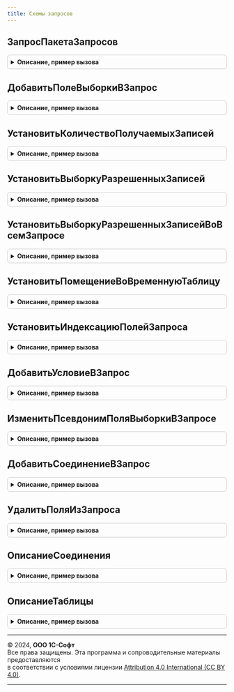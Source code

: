 ```yaml
---
title: Схемы запросов
---
```



## ЗапросПакетаЗапросов
<details style="margin: 1em 0; padding: 0.5em; border: 1px solid #ccc; border-radius: 6px;">

<summary style="font-weight: bold; cursor: pointer;">Описание, пример вызова</summary>

```bsl

// Возвращает схему запроса по значению переданного индекса в пакете запросов.
//
// Параметры:
//  СхемаЗапроса - СхемаЗапроса - схема запроса.
//  ИндексЗапросаВПакете - Число - индекс запроса в пакете запросов. Если не задано, то последний запрос в пакете.
//
// Возвращаемое значение:
//  ЗапросВыбораСхемыЗапроса, ЗапросУничтоженияТаблицыСхемыЗапроса - измененный текст запроса или запрос.
//
Функция ЗапросПакетаЗапросов(Знач СхемаЗапроса, ИндексЗапросаВПакете = Неопределено) Экспорт
```

Пример вызова
```bsl
Результат = СхемыЗапросов.ЗапросПакетаЗапросов(СхемаЗапроса, ИндексЗапросаВПакете);
```
</details>

## ДобавитьПолеВыборкиВЗапрос
<details style="margin: 1em 0; padding: 0.5em; border: 1px solid #ccc; border-radius: 6px;">

<summary style="font-weight: bold; cursor: pointer;">Описание, пример вызова</summary>

```bsl

// Добавляет новое поле в конец секции выборки переданного запроса
//
// Параметры:
//  Запрос - Строка, Запрос - текст запроса или запрос.
//  ВыражениеПоля - Строка - выражение поля для секции выборки.
//  ПсевдонимПоля - Строка - псевдоним поля для секции выборки.
//  ИндексЗапросаВПакете - Число - индекс запроса в пакете запросов. Если не задано, то последний запрос в пакете.
//  РасширениеЯзыкаЗапросовСКД - Булево - Истина, когда требуется дополнительно добавить поле в секцию
//  				ВЫБРАТЬ расширения языка запросов СКД.
//  ЗаменятьСуществующееПоле - Булево - Истина, когда требуется дополнительно добавить поле в запрос даже
//  				если оно было добавлено ранее. Прежнее поле будет удалено.
//
// Возвращаемое значение:
//  Строка, Запрос - измененный текст запроса или запрос.
//
Функция ДобавитьПолеВыборкиВЗапрос(Знач Запрос, ВыражениеПоля, ПсевдонимПоля = "", Знач ИндексЗапросаВПакете = Неопределено, РасширениеЯзыкаЗапросовСКД = Ложь, ЗаменятьСуществующееПоле = Ложь) Экспорт
```

Пример вызова
```bsl
Результат = СхемыЗапросов.ДобавитьПолеВыборкиВЗапрос(Запрос, ВыражениеПоля, ПсевдонимПоля, ИндексЗапросаВПакете, РасширениеЯзыкаЗапросовСКД, ЗаменятьСуществующееПоле);
```
</details>

## УстановитьКоличествоПолучаемыхЗаписей
<details style="margin: 1em 0; padding: 0.5em; border: 1px solid #ccc; border-radius: 6px;">

<summary style="font-weight: bold; cursor: pointer;">Описание, пример вызова</summary>

```bsl

// Устанавливает в секцию ВЫБРАТЬ ключевые слова "ПЕРВЫЕ N".
//
// Параметры:
//  Запрос - Строка, Запрос - текст запроса или запрос.
//  КоличествоПолучаемыхЗаписей - Число - количество первых записей, которые необходимо выбрать.
//  							- Неопределено - ключевые слова "ПЕРВЫЕ N" будут исключены из секции ВЫБРАТЬ.
//  ИндексЗапросаВПакете - Число - индекс запроса в пакете запросов. Если не задано, то последний запрос в пакете.
//
// Возвращаемое значение:
//  Строка, Запрос - измененный текст запроса или запрос.
//
Функция УстановитьКоличествоПолучаемыхЗаписей(Знач Запрос, Знач КоличествоПолучаемыхЗаписей, Знач ИндексЗапросаВПакете = Неопределено) Экспорт
```

Пример вызова
```bsl
Результат = СхемыЗапросов.УстановитьКоличествоПолучаемыхЗаписей(Запрос, КоличествоПолучаемыхЗаписей, ИндексЗапросаВПакете);
```
</details>

## УстановитьВыборкуРазрешенныхЗаписей
<details style="margin: 1em 0; padding: 0.5em; border: 1px solid #ccc; border-radius: 6px;">

<summary style="font-weight: bold; cursor: pointer;">Описание, пример вызова</summary>

```bsl

// Устанавливает в секцию ВЫБРАТЬ ключевое слово "РАЗРЕШЕННЫЕ".
//
// Параметры:
//  Запрос - Строка, Запрос - текст запроса или запрос.
//  ВыбиратьРазрешенные - Булево - признак, выбирать ли только разрешенные записи.
//  			Истина - будет добавлено ключевое слово "РАЗРЕШЕННЫЕ" в секцию ВЫБРАТЬ.
//  			Ложь   - будет исключено ключевое слово "РАЗРЕШЕННЫЕ" в секцию ВЫБРАТЬ.
//  ИндексЗапросаВПакете - Число - индекс запроса в пакете запросов. Если не задано, то последний запрос в пакете.
//
// Возвращаемое значение:
//  Строка, Запрос - измененный текст запроса или запрос.
//
Функция УстановитьВыборкуРазрешенныхЗаписей(Знач Запрос, Знач ВыбиратьРазрешенные, Знач ИндексЗапросаВПакете = Неопределено) Экспорт
```

Пример вызова
```bsl
Результат = СхемыЗапросов.УстановитьВыборкуРазрешенныхЗаписей(Запрос, ВыбиратьРазрешенные, ИндексЗапросаВПакете);
```
</details>

## УстановитьВыборкуРазрешенныхЗаписейВоВсемЗапросе
<details style="margin: 1em 0; padding: 0.5em; border: 1px solid #ccc; border-radius: 6px;">

<summary style="font-weight: bold; cursor: pointer;">Описание, пример вызова</summary>

```bsl

Функция УстановитьВыборкуРазрешенныхЗаписейВоВсемЗапросе(Знач Запрос, Знач ВыбиратьРазрешенные) Экспорт
```

Пример вызова
```bsl
Результат = СхемыЗапросов.УстановитьВыборкуРазрешенныхЗаписейВоВсемЗапросе(Запрос, ВыбиратьРазрешенные) 
```
</details>

## УстановитьПомещениеВоВременнуюТаблицу
<details style="margin: 1em 0; padding: 0.5em; border: 1px solid #ccc; border-radius: 6px;">

<summary style="font-weight: bold; cursor: pointer;">Описание, пример вызова</summary>

```bsl

// Устанавливает ключевое слово ПОМЕСТИТЬ и имя временной таблицы в текст запроса.
//
// Параметры:
//  Запрос - Строка, Запрос - текст запроса или запрос.
//  ИмяВременнойТаблицы - Строка - имя временной таблицы, соответствует ключевому слову ПОМЕСТИТЬ языка запросов,
//  			если передана пустая строка, то секция ПОМЕСТИТЬ будет удалена из запроса.
//  ИндексЗапросаВПакете - Число - индекс запроса в пакете запросов. Если не задано, то последний запрос в пакете.
//
// Возвращаемое значение:
//  Строка, Запрос - измененный текст запроса или запрос.
//
Функция УстановитьПомещениеВоВременнуюТаблицу(Знач Запрос, Знач ИмяВременнойТаблицы, Знач ИндексЗапросаВПакете = Неопределено) Экспорт
```

Пример вызова
```bsl
Результат = СхемыЗапросов.УстановитьПомещениеВоВременнуюТаблицу(Запрос, ИмяВременнойТаблицы, ИндексЗапросаВПакете);
```
</details>

## УстановитьИндексациюПолейЗапроса
<details style="margin: 1em 0; padding: 0.5em; border: 1px solid #ccc; border-radius: 6px;">

<summary style="font-weight: bold; cursor: pointer;">Описание, пример вызова</summary>

```bsl

// Устанавливает индексацию в выборке запроса.
//
// Параметры:
//  Запрос - Строка, Запрос - текст запроса или запрос.
//  ПсевдонимыИндексируемыхПолей - Строка - имена полей, которые будут включены в индекс запроса
//  ИндексЗапросаВПакете - Число - индекс запроса в пакете запросов. Если не задано, то последний запрос в пакете.
//
// Возвращаемое значение:
//  Строка, Запрос - измененный текст запроса или запрос.
//
Функция УстановитьИндексациюПолейЗапроса(Знач Запрос, Знач ПсевдонимыИндексируемыхПолей, Знач ИндексЗапросаВПакете = Неопределено) Экспорт
```

Пример вызова
```bsl
Результат = СхемыЗапросов.УстановитьИндексациюПолейЗапроса(Запрос, ПсевдонимыИндексируемыхПолей, ИндексЗапросаВПакете);
```
</details>

## ДобавитьУсловиеВЗапрос
<details style="margin: 1em 0; padding: 0.5em; border: 1px solid #ccc; border-radius: 6px;">

<summary style="font-weight: bold; cursor: pointer;">Описание, пример вызова</summary>

```bsl

// Добавляет выражение условия в параметры виртуальных таблиц
//
// Параметры:
//  Запрос - Строка, Запрос - текст запроса или запрос.
//  ВыражениеУсловия - Строка - выражение условия для секции параметров виртуальной таблицы.
//  ИндексЗапросаВПакете - Число - индекс запроса в пакете запросов. Если не задано, то последний запрос в пакете.
//
// Возвращаемое значение:
//  Строка, Запрос - измененный текст запроса или запрос.
//
Функция ДобавитьУсловиеВЗапрос(Знач Запрос, ВыражениеУсловия, Знач ИндексЗапросаВПакете = Неопределено) Экспорт
```

Пример вызова
```bsl
Результат = СхемыЗапросов.ДобавитьУсловиеВЗапрос(Запрос, ВыражениеУсловия, ИндексЗапросаВПакете);
```
</details>

## ИзменитьПсевдонимПоляВыборкиВЗапросе
<details style="margin: 1em 0; padding: 0.5em; border: 1px solid #ccc; border-radius: 6px;">

<summary style="font-weight: bold; cursor: pointer;">Описание, пример вызова</summary>

```bsl

// Изменяет псевдоним поля в тексте переданного запроса
//
// Параметры:
//  Запрос - Строка, Запрос - текст запроса или запрос.
//  ПсевдонимПоля - Строка - текущий псевдоним поля.
//  НовыйПсевдонимПоля - Строка - новый псевдоним поля.
//  ИндексЗапросаВПакете - Число - индекс запроса в пакете запросов. Если не задано, то последний запрос в пакете.
//
// Возвращаемое значение:
//  Строка, Запрос - измененный текст запроса или запрос.
//
Функция ИзменитьПсевдонимПоляВыборкиВЗапросе(Знач Запрос, ПсевдонимПоля, НовыйПсевдонимПоля, Знач ИндексЗапросаВПакете = Неопределено) Экспорт
```

Пример вызова
```bsl
Результат = СхемыЗапросов.ИзменитьПсевдонимПоляВыборкиВЗапросе(Запрос, ПсевдонимПоля, НовыйПсевдонимПоля, ИндексЗапросаВПакете);
```
</details>

## ДобавитьСоединениеВЗапрос
<details style="margin: 1em 0; padding: 0.5em; border: 1px solid #ccc; border-radius: 6px;">

<summary style="font-weight: bold; cursor: pointer;">Описание, пример вызова</summary>

```bsl

// Добавляет новое соединение с источником данных.
//
// Параметры:
//  Запрос - Строка, Запрос - текст запроса или запрос.
//  ПсевдонимИсточника - Строка - псевдоним источника, к которому необходимо присоединить таблицу.
//  ОписаниеСоединения - см. ОписаниеСоединения
//  ИндексЗапросаВПакете - Число - индекс запроса в пакете запросов. Если не задано, то последний запрос в пакете.
//  ЗаменятьСуществующееСоединение - Булево - если Истина, то существующее соединение удаляется, если Ложь - вызывается исключение.
//
// Возвращаемое значение:
//  Строка, Запрос - измененный текст запроса или запрос.
//
Функция ДобавитьСоединениеВЗапрос(Знач Запрос, ПсевдонимИсточника, ОписаниеСоединения, Экспорт
```

Пример вызова
```bsl
Результат = СхемыЗапросов.ДобавитьСоединениеВЗапрос(Запрос, ПсевдонимИсточника, ОписаниеСоединения, );
```
</details>

## УдалитьПоляИзЗапроса
<details style="margin: 1em 0; padding: 0.5em; border: 1px solid #ccc; border-radius: 6px;">

<summary style="font-weight: bold; cursor: pointer;">Описание, пример вызова</summary>

```bsl

// Удаляет поля из запроса.
//
// Параметры:
//  Запрос - Строка, Запрос - текст запроса или запрос.
//  ПсевдонимыПолей - Строка, Массив - строка псевдонимов полей, разделенных запятой, либо массив псевдонимов полей.
//  ИндексЗапросаВПакете - Число - индекс запроса в пакете запросов. Если не задано, то удаляется во всех запросах пакета.
//
// Возвращаемое значение:
//  Строка, Запрос - измененный текст запроса или запрос.
//
Функция УдалитьПоляИзЗапроса(Знач Запрос, ПсевдонимыПолей, Знач ИндексЗапросаВПакете = Неопределено) Экспорт
```

Пример вызова
```bsl
Результат = СхемыЗапросов.УдалитьПоляИзЗапроса(Запрос, ПсевдонимыПолей, ИндексЗапросаВПакете);
```
</details>

## ОписаниеСоединения
<details style="margin: 1em 0; padding: 0.5em; border: 1px solid #ccc; border-radius: 6px;">

<summary style="font-weight: bold; cursor: pointer;">Описание, пример вызова</summary>

```bsl

// Возвращает описание добавляемого соединения.
//
// Параметры:
//  ОписаниеТаблицы - см. ОписаниеТаблицы
//  Условие - Строка - условие соединения
//  ТипСоединения - Неопределено, ТипСоединенияСхемыЗапроса - тип соединения
//
// Возвращаемое значение:
//  Структура:
//  *ОписаниеТаблицы - см. ОписаниеТаблицы
//  *Условие - Строка
//  *ТипСоединения - ТипСоединенияСхемыЗапроса
//
Функция ОписаниеСоединения(ОписаниеТаблицы, Условие, ТипСоединения = Неопределено) Экспорт
```

Пример вызова
```bsl
Результат = СхемыЗапросов.ОписаниеСоединения(ОписаниеТаблицы, Условие, ТипСоединения);
```
</details>

## ОписаниеТаблицы
<details style="margin: 1em 0; padding: 0.5em; border: 1px solid #ccc; border-radius: 6px;">

<summary style="font-weight: bold; cursor: pointer;">Описание, пример вызова</summary>

```bsl

// Описание таблицы схемы запроса
//
// Параметры:
//  ТипТаблицы - Тип
//  ИмяТаблицы - Строка
//  ПсевдонимТаблицы - Строка
//  ДоступныеПоля - Строка, Массив из Строка - доступные поля
//  ТекстЗапроса - Строка
//
// Возвращаемое значение:
//  Структура - Описание таблицы:
//  *ТипТаблицы - Тип
//  *ИмяТаблицы - Строка
//  *ПсевдонимТаблицы - Строка
//  *ДоступныеПоля - Массив из Строка
//  *ТекстЗапроса - Строка
//
Функция ОписаниеТаблицы(ТипТаблицы, ИмяТаблицы, ПсевдонимТаблицы, ДоступныеПоля = Неопределено, ТекстЗапроса = Неопределено) Экспорт
```

Пример вызова
```bsl
Результат = СхемыЗапросов.ОписаниеТаблицы(ТипТаблицы, ИмяТаблицы, ПсевдонимТаблицы, ДоступныеПоля, ТекстЗапроса);
```
</details>

---

© 2024, **ООО 1С-Софт**  
Все права защищены. Эта программа и сопроводительные материалы предоставляются  
в соответствии с условиями лицензии [Attribution 4.0 International (CC BY 4.0)](https://creativecommons.org/licenses/by/4.0/legalcode).

---
